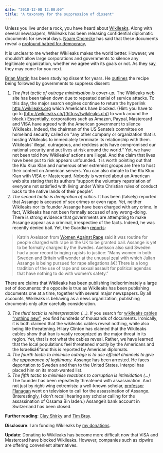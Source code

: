 ```yaml
---
date: "2010-12-08 12:00:00"
title: "A taxonomy for the suppression of dissent"
---
```




Unless you live under a rock, you have heard about [Wikileaks](https://wikileaks.ch/). Along with several newspapers, Wikileaks has been releasing confidential diplomatic documents for several days. [Noam Chomsky](https://en.wikipedia.org/wiki/Chomsky) has said that these documents reveal a [profound hatred for democracy.](http://www.commondreams.org/headline/2010/11/30-7)

It is unclear to me whether Wikileaks makes the world better. However, we shouldn&rsquo;t allow large corporations and governments to silence any legitimate organization, whether we agree with its goals or not. As they say, they may come for you next.

[Brian Martin](http://www.uow.edu.au/~bmartin/) has been studying dissent for years. He [outlines](http://www.bmartin.cc/pubs/09BurkeCooper.html) the recipe being followed by governments to suppress dissent:

1. <em>The first tactic of outrage minimisation is cover-up.</em> The Wikileaks web site has been taken down due to repeated denial of service attacks. To this day, the major search engines continue to return the hyperlink http://wikileaks.org which Americans have blocked. (Hint: you have to go to [http://wikileaks.ch/](https://wikileaks.ch/) to work around the block.) Essentially, corporations such as Amazon, Paypal, Mastercard and VISA have agreed with the American government to silence Wikileaks. Indeed, the chairman of the US Senate&rsquo;s committee on homeland security called on &ldquo;any other company or organization that is hosting Wikileaks to immediately terminate its relationship with them. Wikileaks&rsquo; illegal, outrageous, and reckless acts have compromised our national security and put lives at risk around the world.&rdquo; Yet, we have not been told how Wikileaks&rsquo; actions are illegal. And the claim that lives have been put to risk appears unfounded. It is worth pointing out that the Klu Klux Klan and numerous other extremist groups are free to host their content on American servers. You can also donate to the Klu Klux Klan with VISA or Mastercard. Nobody is worried about an American web site stating that its authors &ldquo;support the voluntary repatriation of everyone not satisfied with living under White Christian rules of conduct back to the native lands of their people&rdquo;.
2. <em>The second tactic is denigration of critics.</em> It has been (falsely) reported that Assange is accused of sex crimes or even rape. Yet, neither Wikileaks nor its founder Assange have been charged with any crime. In fact, Wikileaks has not been formally accused of any wrong-doing.  There is strong evidence that governments are attempting to make Assange appear as a criminal, irrespective of the facts. Indeed, he was recently denied bail. Yet, the Guardian [reports](http://www.guardian.co.uk/media/2010/dec/08/julian-assange-extradition-attempt?CMP=twt_fd):<br/>

> Katrin Axelsson from [Women Against Rape](http://www.womenagainstrape.net/) said it was routine for people charged with rape in the UK to be granted bail. Assange is yet to be formally charged by the Swedes. Axelsson also said Sweden had a poor record bringing rapists to justice: &ldquo;Many women in both Sweden and Britain will wonder at the unusual zeal with which Julian Assange is being pursued for rape allegations â€¦ There is a long tradition of the use of rape and sexual assault for political agendas that have nothing to do with women&rsquo;s safety.&rdquo;


There are claims that Wikileaks has been publishing indiscriminately a large set of documents: the opposite is true as Wikileaks has been publishing documents one at a time, together with several major newspapers. By all accounts, Wikileaks is behaving as a news organization, publishing documents only after carefully consideration.

3. <em>The third tactic is reinterpretation (&hellip;).</em> If you search for [wikileaks cables &ldquo;nothing new&rdquo;](https://www.google.com/search?q=wikileaks+cables+%22nothing+new%22), you find hundreds of thousands of documents. Ironically, it is both claimed that the wikileaks cables reveal nothing, while also being life threatening. Hilary Clinton has claimed that the Wikileaks cables show that Iran is vastly recognized as the major threat in its region. Yet, that is not what the cables reveal. Rather, we have learned that the local populations feel threatened mostly by the Americans and the Israelisâ€”and this is reported by American diplomats.
4. <em>The fourth tactic to minimise outrage is to use official channels to give the appearance of legitimacy.</em> Assange has been arrested. He faces deportation to Sweden and then to the United States. Interpol has placed him on its most-wanted list.
5. <em>The fifth tactic to minimise reactions to corruption is intimidation (&hellip;)</em> The founder has been repeatedly threatened with assassination. And not just by right-wing extremists: a well-known scholar, [professor Flanagan](https://en.wikipedia.org/wiki/Tom_Flanagan_(political_scientist)) went on television to call for the assassination of Assange. (Interestingly, I don&rsquo;t recall hearing any scholar calling for the assassination of Ossama Bin laden.) Assange&rsquo;s bank account in Switzerland has been closed.


__Further reading__: [Clay Shirky](http://www.shirky.com/weblog/2010/12/wikileaks-and-the-long-haul/) and [Tim Bray](http://www.tbray.org/ongoing/When/201x/2010/12/05/Wikileaks).

__Disclosure__: I am funding Wikileaks by [my donations](https://wikileaks.ch/support.html).

__Update__: Donating to Wikileaks has become more difficult now that VISA and Mastercard have blocked Wikileaks. However, companies such as xipwire are offering convenient alternatives.

